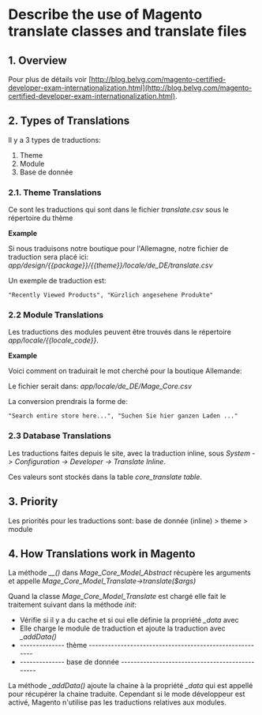 # Describe the use of Magento translate classes and translate files

## 1. Overview

Pour plus de détails voir
[http://blog.belvg.com/magento-certified-developer-exam-internationalization.html](http://blog.belvg.com/magento-certified-developer-exam-internationalization.html).


## 2. Types of Translations

Il y a 3 types de traductions:

1. Theme 
2. Module 
3. Base de donnée 


### 2.1. Theme Translations

Ce sont les traductions qui sont dans le fichier *translate.csv* sous le répertoire du thème

**Example**

Si nous traduisons notre boutique pour l'Allemagne, notre fichier de traduction sera placé ici: *app/design/{{package}}/{{theme}}/locale/de_DE/translate.csv*

Un exemple de traduction est:

    "Recently Viewed Products", "Kürzlich angesehene Produkte"

### 2.2 Module Translations

Les traductions des modules peuvent être trouvés dans le répertoire *app/locale/{{locale_code}}*.

**Example**

Voici comment on traduirait le mot cherché pour la boutique Allemande:

Le fichier serait dans: *app/locale/de_DE/Mage_Core.csv*

La conversion prendrais la forme de:

    "Search entire store here...", "Suchen Sie hier ganzen Laden ..."


### 2.3 Database Translations

Les traductions faites depuis le site, avec la traduction inline, sous *System -> Configuration -> Developer -> Translate Inline*.

Ces valeurs sont stockés dans la table *core_translate table*.


## 3. Priority

Les priorités pour les traductions sont: base de donnée (inline) > theme > module


## 4. How Translations work in Magento

La méthode *__()* dans *Mage_Core_Model_Abstract* récupère les arguments et appelle *Mage_Core_Model_Translate->translate($args)*

Quand la classe *Mage_Core_Model_Translate* est chargé elle fait le traitement suivant dans la méthode *init*:

* Vérifie si il y a du cache et si oui elle définie la propriété *_data* avec
* Elle charge le module de traduction et ajoute la traduction avec *_addData()*
* -------------- thème --------------------------------------------------------
* -------------- base de donnée -----------------------------------------------

La méthode *_addData()* ajoute la chaine à la propriété *_data* qui est appellé pour récupérer la chaine traduite.
Cependant si le mode développeur est activé, Magento n'utilise pas les traductions relatives aux modules.
